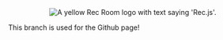 <div align="center">
<img src="./logo/LogoText.png" alt="A yellow Rec Room logo with text saying 'Rec.js'.">
</div>

This branch is used for the Github page!
